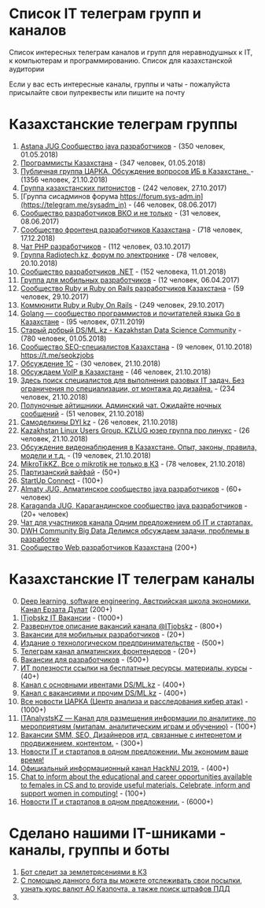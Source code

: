# Список IT телеграм групп и каналов

Список интересных телеграм каналов и групп для неравнодушных к IT, к компьютерам и программированию. Список для казахстанской аудитории

Если у вас есть интересные каналы, группы и чаты - пожалуйста присылайте свои пулреквесты или пишите на почту

# Казахстанские телеграм группы

1. [Astana JUG Cообщество java разработчиков](https://t.me/astanajug) - (350 человек, 01.05.2018)
2. [Программисты Казахстана](https://t.me/devkz) - (347 человек, 01.05.2018)
3. [Публичная группа ЦАРКА. Обсуждение вопросов ИБ в Казахстане. ](https://t.me/cyberseckz) - (1356 человек, 21.10.2018)
4. [Группа казахстанских питонистов](https://t.me/python_kz) - (242 человек, 27.10.2017)
5. [Группа сисадминов форума https://forum.sys-adm.in](https://telegram.me/sysadm_in) - (46 человек, 08.06.2017)
6. [Сообщество разработчиков ВКО и не только](https://t.me/vko_devs) - (31 человек, 08.06.2017)
7. [Сообщество фронтенд разработчиков Казахстана](https://t.me/frontendkz) - (718 человек, 17.12.2018)
8. [Чат PHP разработчиков](https://t.me/phpdevconf) - (112 человек, 03.10.2017)
9. [Группа Radiotech.kz, форум по электронике](https://t.me/radiotechkz) - (78 человек, 20.10.2018)
10. [Сообщество разработчиков .NET](https://t.me/dotnetgroup) - (152 человека, 11.01.2018)
11. [Группа для мобильных разработчиков](https://t.me/mobile_developers_kz) - (12 человек, 06.04.2017)
12. [Сообщество Ruby и Ruby on Rails разработчиков Казахстана](https://t.me/rubykz) - (59 человек, 29.10.2017)
13. [Коммюнити Ruby и Ruby On Rails](https://t.me/rubyata) - (249 человек, 29.10.2017)
15. [Golang — сообщество программистов и почитателей языка Go в Казахстане](https://t.me/go_kz) - (95 человек, 07.11.2019)
16. [Старый добрый DS/ML.kz - Kazakhstan Data Science Community](https://t.me/ds_kz) - (780 человек, 01.05.2018)
17. [Сообщество SEO-специалистов Казахстана](https://t.me/joinchat/FMgwHRFp_5-kZbF4GCJ81w) - (9 человек, 01.10.2018) https://t.me/seokzjobs
18. [Обсуждение 1С](https://t.me/kz_1C) - (30 человек, 21.10.2018)
19. [Обсуждаем VoIP в Казахстане](https://t.me/sipvoipkz) - (46 человек, 21.10.2018)
20. [Здесь поиск специалистов для выполнения разовых IT задач.  Без ограничения по специализации, от монтажа до дизайна.](http://t.me/itbazarkz) - (234 человек, 21.10.2018)
21. [Полуночные айтишники. Админский чат. Ожидайте ночных сообщений](https://t.me/devnullkz) - (51 человек, 21.10.2018)
22. [Самоделкины DYI kz](https://t.me/diykz) - (26 человек, 21.10.2018)
23. [Kazakhstan Linux Users Group. KZLUG юзер группа про линукс](https://t.me/kzlug) - (26 человек, 21.10.2018)
24. [Обсуждение видеонаблюдения в Казахстане. Опыт, законы, правила, модели и т.д.](https://t.me/cctvkz) - (19 человек, 21.10.2018)
25. [MikroTikKZ. Все о mikrotik не только в КЗ](https://t.me/MikroTikKZ) - (78 человек, 21.10.2018)
26. [Партизанский вайфай](https://t.me/WiFiPioneersKZ) - (50+)
27. [StartUp Connect](https://t.me/startup_connect) - (100+)
28. [Almaty JUG, Алматинское сообщество java разработчиков](https://t.me/alajug) - (60+ человек)
29. [Karaganda JUG, Карагандинское сообщество java разработчиков](https://t.me/jugkaragandy) - (20+ человек)
30. [Чат для участников канала Одним предложением об IT и стартапах. ](https://t.me/thetechkzchat)
32. [DWH Community Big Data Делимся обсуждаем задачи, проблемы в разработке](https://t.me/dwhkz)
33. [Сообщество Web разработчиков Казахстана](https://t.me/web_dev_WD) (200+)


# Казахстанские IT телеграм каналы

0. [Deep learning, software engineering, Австрийская школа экономики. Канал Ерзата Дулат](https://t.me/codekz) (200+)
1. [ITjobskz IT Вакансии](https://t.me/itjobskz) - (1000+)
2. [Развернутое описание вакансий канала @ITjobskz](https://t.me/ITjobsKZ_Full) - (800+)
3. [Вакансии для мобильных разработчиков](https://t.me/mobilejobskz) - (20+)
4. [Издание о технологическом предпринимательстве](https://t.me/techpreneurs) - (500+)
5. [Телеграм канал алматинских фронтендеров](https://t.me/AlmatyCSS) - (20+)
6. [Вакансии для разработчиков](https://t.me/devkz_jobs) - (500+)
7. [ИТ полезности ссылки на бесплатные ресурсы, материалы, курсы](https://t.me/DevSkills) - (40+)
8. [Канал с основными ивентами DS/ML.kz](https://t.me/main_ds_kz) - (400+)
9. [Канал с вакансиями и прочим DS/ML.kz](https://t.me/ml_jobs_kz) - (400+)
10. [Все новости ЦАРКА (Центр анализа и расследования кибер атак)](https://t.me/certkznews) - (1000+)
11. [ITAnalystsKZ — Канал для размещения информации по аналитике, по мероприятиям (митапам, аналитическим играм и обучению)](https://t.me/itanalystskz) - (100+)
12. [Вакансии SMM, SEO, Дизайнеров итд, связанные с интернетом и продвижением, контентом.](https://t.me/webjobskz) - (300+)
13. [Новости IT и стартапов в одном предложении. Мы экономим ваше время!](https://t.me/thetechkz)
14. [Официальный информационный канал HackNU 2019.](https://t.me/HackNUinfo) - (400+)
15. [Chat to inform about the educational and career opportunities available to females in CS and to provide useful materials. Celebrate, inform and support women in computing!](https://t.me/nu_acm_w) - (100+)
16. [Новости IT и стартапов в одном предложении.](https://t.me/thetechkz) - (6000+)

# Сделано нашими IT-шниками - каналы, группы и боты 

1. [Бот следит за землетрясениями в КЗ](https://t.me/kzquake)
2. [С помощью данного бота вы можете отслеживать свои посылки, узнать курс валют АО Казпочта, а также поиск штрафов ПДД](https://t.me/KazPostBot)
3. 
